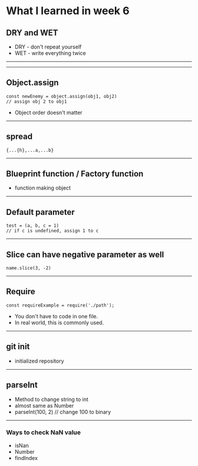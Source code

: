 # What I learned in week 6

## DRY and WET
* DRY - don't repeat yourself
* WET - write everything twice
---
---
## Object.assign
```
const newEnemy = object.assign(obj1, obj2)
// assign obj 2 to obj1
```
* Object order doesn't matter 
---
## spread
```
{...{h},...a,...b}
```
---
## Blueprint function / Factory function
* function making object
---
## Default parameter
```
test = (a, b, c = 1)
// if c is undefined, assign 1 to c 
```
---
## Slice can have negative parameter as well
```
name.slice(3, -2)
```
---
## Require
```
const requireExample = require('./path');
```
* You don't have to code in one file. 
* In real world, this is commonly used.
---
## git init 
* initialized repository
---
## parseInt
* Method to change string to int 
* almost same as Number
* parseInt(100, 2) // change 100 to binary 
---
### Ways to check NaN value 
* isNan
* Number
* findIndex